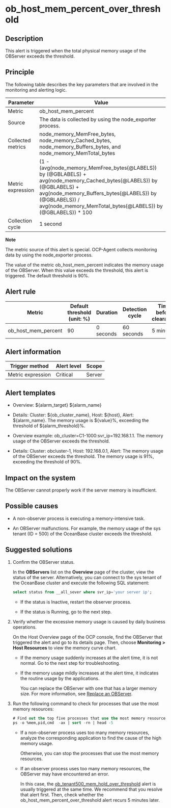 ob_host_mem_percent_over_threshold
=======================================================

**Description**
------------------------------------

This alert is triggered when the total physical memory usage of the OBServer exceeds the threshold.

Principle
------------------------------

The following table describes the key parameters that are involved in the monitoring and alerting logic.

|     Parameter     |                                                                                                                      Value                                                                                                                       |
|-------------------|--------------------------------------------------------------------------------------------------------------------------------------------------------------------------------------------------------------------------------------------------|
| Metric            | ob_host_mem_percent                                                                                                                                                                                                                              |
| Source            | The data is collected by using the node_exporter process.                                                                                                                                                                                        |
| Collected metrics | node_memory_MemFree_bytes, node_memory_Cached_bytes, node_memory_Buffers_bytes, and node_memory_MemTotal_bytes                                                                                                                                   |
| Metric expression | (1 - (avg(node_memory_MemFree_bytes{@LABELS}) by (@GBLABELS) + avg(node_memory_Cached_bytes{@LABELS}) by (@GBLABELS) + avg(node_memory_Buffers_bytes{@LABELS}) by (@GBLABELS)) / avg(node_memory_MemTotal_bytes{@LABELS}) by (@GBLABELS)) \* 100 |
| Collection cycle  | 1 second                                                                                                                                                                                                                                         |

**Note**

The metric source of this alert is special. OCP-Agent collects monitoring data by using the node_exporter process.

The value of the metric ob_host_mem_percent indicates the memory usage of the OBServer. When this value exceeds the threshold, this alert is triggered. The default threshold is 90%.

**Alert rule**
-----------------------------------

|       Metric        | Default threshold (unit: %) | Duration  | Detection cycle | Time before clearance |
|---------------------|-----------------------------|-----------|-----------------|-----------------------|
| ob_host_mem_percent | 90                          | 0 seconds | 60 seconds      | 5 minutes             |

**Alert information**
------------------------------------------

|  Trigger method   | Alert level | Scope  |
|-------------------|-------------|--------|
| Metric expression | Critical    | Server |

**Alert templates**
----------------------------------------

* Overview: ${alarm_target} ${alarm_name}

* Details: Cluster: ${ob_cluster_name}, Host: ${host}, Alert: ${alarm_name}. The memory usage is ${value}%, exceeding the threshold of ${alarm_threshold}%.

* Overview example: ob_cluster=C1-1000:svr_ip=192.168.1.1. The memory usage of the OBServer exceeds the threshold.

* Details: Cluster: obcluster-1, Host: 192.168.0.1, Alert: The memory usage of the OBServer exceeds the threshold. The memory usage is 91%, exceeding the threshold of 90%.

**Impact on the system**
---------------------------------------------

The OBServer cannot properly work if the server memory is insufficient.

**Possible causes**
----------------------------------------

* A non-observer process is executing a memory-intensive task.

* An OBServer malfunctions. For example, the memory usage of the sys tenant (ID = 500) of the OceanBase cluster exceeds the threshold.

**Suggested solutions**
--------------------------------------------

1. Confirm the OBServer status.

   In the **OBServers** list on the **Overview** page of the cluster, view the status of the server. Alternatively, you can connect to the sys tenant of the OceanBase cluster and execute the following SQL statement:

   ```sql
   select status from __all_sever where svr_ip='your server ip';
   ```

   * If the status is Inactive, restart the observer process.

   * If the status is Running, go to the next step.

2. Verify whether the excessive memory usage is caused by daily business operations.

   On the Host Overview page of the OCP console, find the OBServer that triggered the alert and go to its details page. Then, choose **Monitoring \> Host Resources** to view the memory curve chart.
   * If the memory usage suddenly increases at the alert time, it is not normal. Go to the next step for troubleshooting.

   * If the memory usage mildly increases at the alert time, it indicates the routine usage by the applications.

     You can replace the OBServer with one that has a larger memory size. For more information, see [Replace an OBServer](../../4.user-guide-2/4.cluster-features/2.basic-operations/7.manage-observer/5.replace-observer.md).

3. Run the following command to check for processes that use the most memory resources:

   ```sql
   # Find out the top five processes that use the most memory resources and sort them by memory usage in descending order.
   ps -o %mem,pid,cmd  -ax | sort -rn | head -5
   ```

   * If a non-observer process uses too many memory resources, analyze the corresponding application to find the cause of the high memory usage.

     Otherwise, you can stop the processes that use the most memory resources.

   * If an observer process uses too many memory resources, the OBServer may have encountered an error.

     In this case, the [ob_tenant500_mem_hold_over_threshold](../2.ob-alert/25.ob_tenant500_mem_hold_over_threshold.md) alert is usually triggered at the same time. We recommend that you resolve that alert first. Then, check whether the ob_host_mem_percent_over_threshold alert recurs 5 minutes later.
